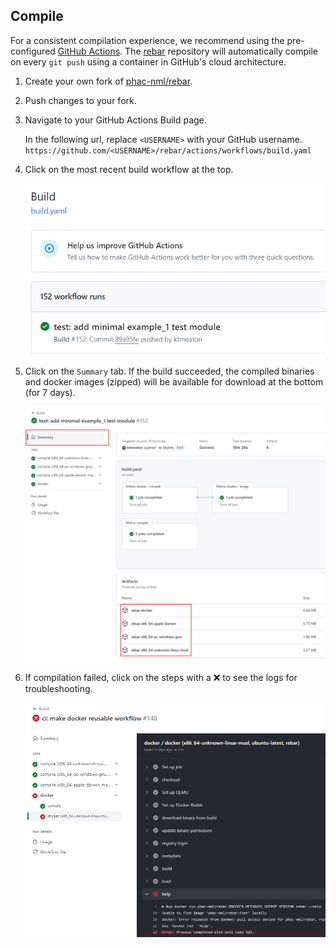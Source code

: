 ## Compile

For a consistent compilation experience, we recommend using the pre-configured [GitHub Actions](https://github.com/features/actions). The [rebar](https://github.com/phac-nml/rebar) repository will automatically compile on every `git push` using a container in GitHub's cloud architecture.

1. Create your own fork of [phac-nml/rebar](https://github.com/phac-nml/rebar).
1. Push changes to your fork.
1. Navigate to your GitHub Actions Build page.

    In the following url, replace `<USERNAME>` with your GitHub username.
    `https://github.com/<USERNAME>/rebar/actions/workflows/build.yaml`

1. Click on the most recent build workflow at the top.

    ![Screenshot of the GitHub actions build page, which shows a list of automated analyses.](../assets/images/github_actions_build.png)

1. Click on the `Summary` tab. If the build succeeded, the compiled binaries and docker images (zipped) will be available for download at the bottom (for 7 days).

    ![Screenshot of a successful automated build, with a summary tab and download links for compiled binaries.](../assets/images/github_actions_build_artifacts.png)

1. If compilation failed, click on the steps with a ❌ to see the logs for troubleshooting.

    ![Screenshot of failed automated build, showing the failed jobs on the left hand side with red exes next to their name. On the right hand side, is the debugging log for the failed jobs.](../assets/images/github_actions_build_failure.png)
